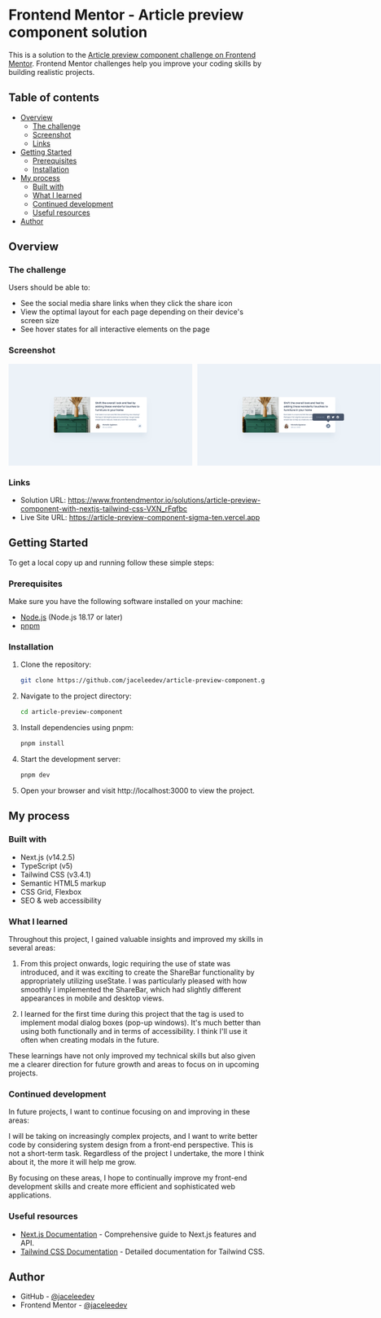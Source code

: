 # Frontend Mentor - Article preview component solution

This is a solution to the [Article preview component challenge on Frontend Mentor](https://www.frontendmentor.io/challenges/article-preview-component-dYBN_pYFT). Frontend Mentor challenges help you improve your coding skills by building realistic projects.

## Table of contents

- [Overview](#overview)
  - [The challenge](#the-challenge)
  - [Screenshot](#screenshot)
  - [Links](#links)
- [Getting Started](#getting-started)
  - [Prerequisites](#prerequisites)
  - [Installation](#installation)
- [My process](#my-process)
  - [Built with](#built-with)
  - [What I learned](#what-i-learned)
  - [Continued development](#continued-development)
  - [Useful resources](#useful-resources)
- [Author](#author)

## Overview

### The challenge

Users should be able to:

- See the social media share links when they click the share icon
- View the optimal layout for each page depending on their device's screen size
- See hover states for all interactive elements on the page

### Screenshot

<div style='display: flex; gap: 10px;'>
<img src="./design/screenshot-desktop.png" height='200px'>
<img src="./design/screenshot-desktop-active.png" height='200px'>
<img src="./design/screenshot-mobile.png" height='200px'>
<img src="./design/screenshot-mobile-active.png" height='200px'>
</div>

### Links

- Solution URL: https://www.frontendmentor.io/solutions/article-preview-component-with-nextjs-tailwind-css-VXN_rFqfbc
- Live Site URL: https://article-preview-component-sigma-ten.vercel.app

## Getting Started

To get a local copy up and running follow these simple steps:

### Prerequisites

Make sure you have the following software installed on your machine:

- [Node.js](https://nodejs.org/) (Node.js 18.17 or later)
- [pnpm](https://pnpm.io/)

### Installation

1. Clone the repository:

   ```sh
   git clone https://github.com/jaceleedev/article-preview-component.git
   ```

2. Navigate to the project directory:

   ```sh
   cd article-preview-component
   ```

3. Install dependencies using pnpm:

   ```sh
   pnpm install
   ```

4. Start the development server:

   ```sh
   pnpm dev
   ```

5. Open your browser and visit http://localhost:3000 to view the project.

## My process

### Built with

- Next.js (v14.2.5)
- TypeScript (v5)
- Tailwind CSS (v3.4.1)
- Semantic HTML5 markup
- CSS Grid, Flexbox
- SEO & web accessibility

### What I learned

Throughout this project, I gained valuable insights and improved my skills in several areas:

1. From this project onwards, logic requiring the use of state was introduced, and it was exciting to create the ShareBar functionality by appropriately utilizing useState. I was particularly pleased with how smoothly I implemented the ShareBar, which had slightly different appearances in mobile and desktop views.

2. I learned for the first time during this project that the tag is used to implement modal dialog boxes (pop-up windows). It's much better than using both functionally and in terms of accessibility. I think I'll use it often when creating modals in the future.

These learnings have not only improved my technical skills but also given me a clearer direction for future growth and areas to focus on in upcoming projects.

### Continued development

In future projects, I want to continue focusing on and improving in these areas:

I will be taking on increasingly complex projects, and I want to write better code by considering system design from a front-end perspective. This is not a short-term task. Regardless of the project I undertake, the more I think about it, the more it will help me grow.

By focusing on these areas, I hope to continually improve my front-end development skills and create more efficient and sophisticated web applications.

### Useful resources

- [Next.js Documentation](https://nextjs.org/docs) - Comprehensive guide to Next.js features and API.
- [Tailwind CSS Documentation](https://tailwindcss.com/docs/installation) - Detailed documentation for Tailwind CSS.

## Author

- GitHub - [@jaceleedev](https://github.com/jaceleedev)
- Frontend Mentor - [@jaceleedev](https://www.frontendmentor.io/profile/jaceleedev)
